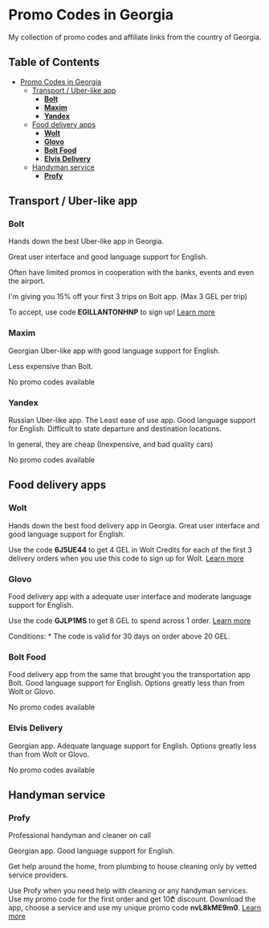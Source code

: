 # Promo Codes in Georgia

My collection of promo codes and affiliate links from the country of Georgia.


<!-- omit in toc -->
## Table of Contents
- [Promo Codes in Georgia](#promo-codes-in-georgia)
	- [Transport / Uber-like app](#transport--uber-like-app)
		- [**Bolt**](#bolt)
		- [**Maxim**](#maxim)
		- [**Yandex**](#yandex)
	- [Food delivery apps](#food-delivery-apps)
		- [**Wolt**](#wolt)
		- [**Glovo**](#glovo)
		- [**Bolt Food**](#bolt-food)
		- [**Elvis Delivery**](#elvis-delivery)
	- [Handyman service](#handyman-service)
		- [**Profy**](#profy)


## Transport / Uber-like app

### **Bolt**
Hands down the best Uber-like app in Georgia. 

Great user interface and good language support for English.

Often have limited promos in cooperation with the banks, events and even the airport. 

I'm giving you 15% off your first 3 trips on Bolt app. (Max 3 GEL per trip)

To accept, use code **EGILLANTONHNP** to sign up! [Learn more](https://invite.bolt.eu/EGILLANTONHNP)


### **Maxim**
Georgian Uber-like app with good language support for English.

Less expensive than Bolt.
 
No promo codes available

### **Yandex**
Russian Uber-like app. The Least ease of use app. Good language support for English. Difficult to state departure and destination locations. 

In general, they are cheap (Inexpensive, and bad quality cars)
 
No promo codes available

## Food delivery apps

### **Wolt**
Hands down the best food delivery app in Georgia. Great user interface and good language support for English.

Use the code **6J5UE44** to get 4 GEL in Wolt Credits for each of the first 3 delivery orders when you use this code to sign up for Wolt. [Learn more](https://get.wolt.com/6J5UE44)

### **Glovo**
Food delivery app with a adequate user interface and moderate language support for English.

Use the code **GJLP1MS** to get 8 GEL to spend across 1 order. [Learn more](https://link.glovoapp.com/promo?c=GJLP1MS&link_type=mgm_promo)

Conditions:
	* The code is valid for 30 days on order above 20 GEL.

### **Bolt Food**
Food delivery app from the same that brought you the transportation app Bolt. Good language support for English. Options greatly less than from Wolt or Glovo.

No promo codes available

### **Elvis Delivery**
Georgian app. Adequate language support for English. Options greatly less than from Wolt or Glovo.

No promo codes available


## Handyman service 
### **Profy**
Professional handyman and cleaner on call

Georgian app. Good language support for English.

Get help around the home, from plumbing to house cleaning only by vetted service providers.

Use Profy when you need help with cleaning or any handyman services. Use my promo code for the first order and get 10₾ discount. Download the app, choose a service and use my unique promo code **nvL8kME9m0**. [Learn more](https://profy.ge/promo?referral_code=nvL8kME9m0) 